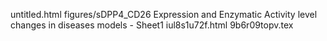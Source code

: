 untitled.html
figures/sDPP4_CD26 Expression and Enzymatic Activity level changes in diseases models  - Sheet1
iul8s1u72f.html
9b6r09topv.tex
